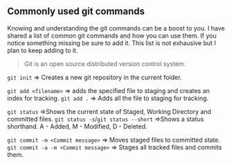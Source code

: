 
## Commonly used git commands

Knowing and understanding the git commands can be a boost to you. I have shared a list of common git commands and how you can use them. If you notice something missing be sure to add it. This list is not exhausive but I plan to keep adding to it. 

> Git is an open source distributed version control system.

`git init` => Creates a new git repository in the current folder.

`git add <filename>` => adds the specified file to staging and creates an index for tracking.
`git add .` => Adds all the file to staging for tracking.

`git status` =>Shows the current state of Staged, Working Directory and committed files.
`git status -s`/`git status --short` =>Shows a status shorthand. A - Added, M - Modified, D - Deleted. 

`git commit -m <Commit message>` => Moves staged files to committed state.
`git commit -a -m <Commit message>` => Stages all tracked files and commits them.
